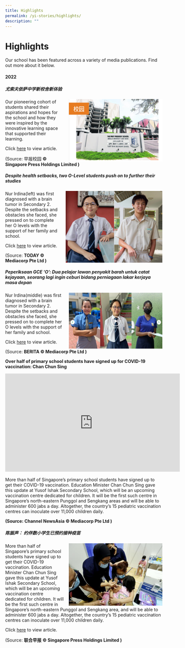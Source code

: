 ```yaml
---
title: Highlights
permalink: /yi-stories/highlights/
description: ""
---
```

# **Highlights**

Our school has been featured across a variety of media publications. Find out more about it below.

#### **2022**

##### **尤索夫依萨中学新校舍新体验**

<img src="/images/Picture1.png" style="width:300px;height:200px;margin-left:15px;" align = "right">

Our pioneering cohort of students shared their aspirations and hopes for the school and how they were inspired by the innovative learning space that supported their learning.  

Click [here](https://www.zbschools.sg/news/school/stories-21313) to view article.

(Source: 早报校园 **© Singapore Press Holdings Limited )**


##### **Despite health setbacks, two O-Level students push on to further their studies**

<img src="/images/Picture2.png" style="width:310px;height:230px;margin-left:15px;" align = "right">

Nur Irdina(left) was first diagnosed with a brain tumor in Secondary 2. Despite the setbacks and obstacles she faced, she pressed on to complete her O levels with the support of her family and school.  

Click [here](https://www.todayonline.com/singapore/despite-health-setbacks-two-o-level-students-push-further-their-studies-1789286) to view article.

(Source: **TODAY © Mediacorp Pte Ltd )**


##### **Peperiksaan GCE ‘O’: Dua pelajar lawan penyakit barah untuk catat kejayaan, seorang lagi ingin ceburi bidang perniagaan lakar kerjaya masa depan**

<img src="/images/Picture3.png" style="width:300px;height:180px;margin-left:15px;" align = "right">

Nur Irdina(middle) was first diagnosed with a brain tumor in Secondary 2. Despite the setbacks and obstacles she faced, she pressed on to complete her O levels with the support of her family and school.

Click [here](https://berita.mediacorp.sg/singapura/peperiksaan-gce-o-dua-pelajar-lawan-penyakit-barah-untuk-catat-kejayaan-seorang-lagi-ingin-ceburi-bidang-perniagaan-lakar-kerjaya-masa-depan-627416) to view article.

(Source: **BERITA © Mediacorp Pte Ltd )**


**Over half of primary school students have signed up for COVID-19 vaccination: Chan Chun Sing**

<iframe width="560" height="315" src="https://www.youtube.com/embed/uIq3c-7joXI" title="YouTube video player" frameborder="0" allow="accelerometer; autoplay; clipboard-write; encrypted-media; gyroscope; picture-in-picture" allowfullscreen></iframe>

More than half of Singapore’s primary school students have signed up to get their COVID-19 vaccination. Education Minister Chan Chun Sing gave this update at Yusof Ishak Secondary School, which will be an upcoming vaccination centre dedicated for children. It will be the first such centre in Singapore’s north-eastern Punggol and Sengkang areas and will be able to administer 600 jabs a day. Altogether, the country’s 15 pediatric vaccination centres can inoculate over 11,000 children daily.

**(Source: Channel NewsAsia © Mediacorp Pte Ltd )**
	
##### **陈振声：** **约伴数小学生已预约接种疫苗**

<img src="/images/Picture5.png" style="width:300px;height:200px;margin-left:15px;" align = "right">

More than half of Singapore’s primary school students have signed up to get their COVID-19 vaccination. Education Minister Chan Chun Sing gave this update at Yusof Ishak Secondary School, which will be an upcoming vaccination centre dedicated for children. It will be the first such centre in Singapore’s north-eastern Punggol and Sengkang area, and will be able to administer 600 jabs a day. Altogether, the country’s 15 pediatric vaccination centres can inoculate over 11,000 children daily.

Click [here](https://www.zaobao.com.sg/news/singapore/story20220108-1230682) to view article. 

(Source: **联合早报** **© Singapore Press Holdings Limited )**